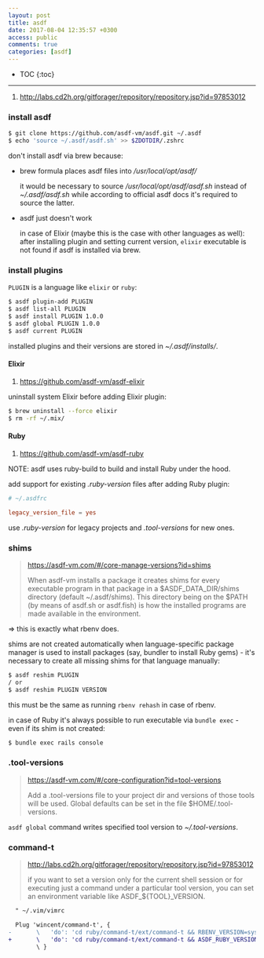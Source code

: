 ```yaml
---
layout: post
title: asdf
date: 2017-08-04 12:35:57 +0300
access: public
comments: true
categories: [asdf]
---
```


<!-- more -->

<!-- prettier-ignore -->
* TOC
{:toc}
<hr>

1. <http://labs.cd2h.org/gitforager/repository/repository.jsp?id=97853012>

### install asdf

```sh
$ git clone https://github.com/asdf-vm/asdf.git ~/.asdf
$ echo 'source ~/.asdf/asdf.sh' >> $ZDOTDIR/.zshrc
```

don't install asdf via brew because:

- brew formula places asdf files into _/usr/local/opt/asdf/_

  it would be necessary to source _/usr/local/opt/asdf/asdf.sh_ instead of
  _~/.asdf/asdf.sh_ while according to official asdf docs it's required to
  source the latter.

- asdf just doesn't work

  in case of Elixir (maybe this is the case with other languages as well):
  after installing plugin and setting current version, `elixir` executable
  is not found if asdf is installed via brew.

### install plugins

`PLUGIN` is a language like `elixir` or `ruby`:

```sh
$ asdf plugin-add PLUGIN
$ asdf list-all PLUGIN
$ asdf install PLUGIN 1.0.0
$ asdf global PLUGIN 1.0.0
$ asdf current PLUGIN
```

installed plugins and their versions are stored in _~/.asdf/installs/_.

#### Elixir

1. <https://github.com/asdf-vm/asdf-elixir>

uninstall system Elixir before adding Elixir plugin:

```sh
$ brew uninstall --force elixir
$ rm -rf ~/.mix/
```

#### Ruby

1. <https://github.com/asdf-vm/asdf-ruby>

NOTE: asdf uses ruby-build to build and install Ruby under the hood.

add support for existing _.ruby-version_ files after adding Ruby plugin:

```conf
# ~/.asdfrc

legacy_version_file = yes
```

use _.ruby-version_ for legacy projects and _.tool-versions_ for new ones.

### shims

> <https://asdf-vm.com/#/core-manage-versions?id=shims>
>
> When asdf-vm installs a package it creates shims for every executable program
> in that package in a $ASDF_DATA_DIR/shims directory (default ~/.asdf/shims).
> This directory being on the $PATH (by means of asdf.sh or asdf.fish) is how
> the installed programs are made available in the environment.

=> this is exactly what rbenv does.

shims are not created automatically when language-specific package manager is
used to install packages (say, bundler to install Ruby gems) - it's necessary
to create all missing shims for that language manually:

```sh
$ asdf reshim PLUGIN
/ or
$ asdf reshim PLUGIN VERSION
```

this must be the same as running `rbenv rehash` in case of rbenv.

in case of Ruby it's always possible to run executable via `bundle exec` - even
if its shim is not created:

```sh
$ bundle exec rails console
```

### .tool-versions

> <https://asdf-vm.com/#/core-configuration?id=tool-versions>
>
> Add a .tool-versions file to your project dir and versions of those tools
> will be used. Global defaults can be set in the file $HOME/.tool-versions.

`asdf global` command writes specified tool version to _~/.tool-versions_.

### command-t

> <http://labs.cd2h.org/gitforager/repository/repository.jsp?id=97853012>
>
> if you want to set a version only for the current shell session or for
> executing just a command under a particular tool version, you can set
> an environment variable like ASDF_${TOOL}_VERSION.

```diff
  " ~/.vim/vimrc

  Plug 'wincent/command-t', {
-       \   'do': 'cd ruby/command-t/ext/command-t && RBENV_VERSION=system ruby extconf.rb && make'
+       \   'do': 'cd ruby/command-t/ext/command-t && ASDF_RUBY_VERSION=system ruby extconf.rb && make'
        \ }
```
